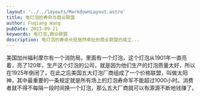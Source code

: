 ```yaml
---
layout: '../../layouts/MarkdownLayout.astro'
title: 电灯泡的寿命与商业联盟
author: Fuqiang Wang
pubDate: 2023-09-21
keywords: 电灯泡,商业联盟
description: 电灯泡的寿命长短居然牵扯到商业联盟的成立...
---
```


美国加州福利摩尔有一个消防局，里面有一个灯泡，这个灯泡从1901年一直亮着，亮了120年，生产这个灯泡的公司，就是因为他们生产的灯泡质量太好，所以在1925年倒闭了，在此之后美国五大灯泡厂商组成了一个价格联盟，叫做太阳神，其中最重要的一条规定就是所有场上的灯泡寿命军不能超过1000小时。消费者就不得不每隔一段时间换一个灯泡，那么五大厂商就可以有源源不断地钱赚了。

